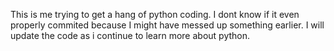This is me trying to get a hang of python coding. 
I dont know if it even properly commited because I might have messed up something earlier.
I will update the code as i continue to learn more about python.
